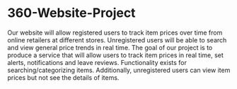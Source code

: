 # 360-Website-Project
Our website will allow registered users to track item prices over time from online retailers at different stores. Unregistered users will be able to search and view general price trends in real time. The goal of our project is to produce a service that will allow users to track item prices in real time, set alerts, notifications and leave reviews. Functionality exists for searching/categorizing items. Additionally, unregistered users can view item prices but not see the details of items. 
